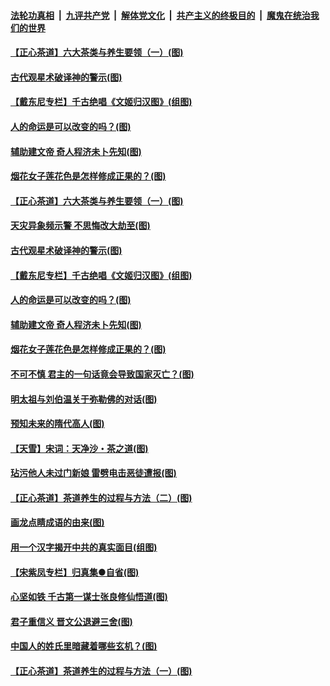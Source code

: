 

####  [法轮功真相](../../../../basic/blob/master/README.md?t=06211002) &nbsp;|&nbsp; [九评共产党](../../../../9ping.md/blob/master/README.md?t=06211002) &nbsp;|&nbsp; [解体党文化](../../../../jtdwh.md/blob/master/README.md?t=06211002)  &nbsp;|&nbsp; [共产主义的终极目的](../../../../gczydzjmd.md/blob/master/README.md?t=06211002) &nbsp;|&nbsp; [魔鬼在统治我们的世界](../../../../mgztzwmdsj.md/blob/master/README.md?t=06211002) 

#### [【正心茶道】六大茶类与养生要领（一）(图)](../pages/p7/936910.md?t=06211002) 

#### [古代观星术破译神的警示(图)](../pages/p7/936938.md?t=06211002) 

#### [【戴东尼专栏】千古绝唱《文姬归汉图》(组图)](../pages/p7/933598.md?t=06211002) 

#### [人的命运是可以改变的吗？(图)](../pages/p7/936633.md?t=06211002) 

#### [辅助建文帝 奇人程济未卜先知(图)](../pages/p7/936751.md?t=06211002) 

#### [烟花女子莲花色是怎样修成正果的？(图)](../pages/p7/936627.md?t=06211002) 

#### [【正心茶道】六大茶类与养生要领（一）(图)](../pages/p7/936910.md?t=06211002) 

#### [天灾异象频示警 不思悔改大劫至(图)](../pages/p7/937076.md?t=06211002) 

#### [古代观星术破译神的警示(图)](../pages/p7/936938.md?t=06211002) 

#### [【戴东尼专栏】千古绝唱《文姬归汉图》(组图)](../pages/p7/933598.md?t=06211002) 

#### [人的命运是可以改变的吗？(图)](../pages/p7/936633.md?t=06211002) 

#### [辅助建文帝 奇人程济未卜先知(图)](../pages/p7/936751.md?t=06211002) 

#### [烟花女子莲花色是怎样修成正果的？(图)](../pages/p7/936627.md?t=06211002) 

#### [不可不慎 君主的一句话竟会导致国家灭亡？(图)](../pages/p7/936921.md?t=06211002) 

#### [明太祖与刘伯温关于弥勒佛的对话(图)](../pages/p7/936918.md?t=06211002) 

#### [预知未来的隋代高人(图)](../pages/p7/936519.md?t=06211002) 

#### [【天雪】宋词：天净沙・茶之道(图)](../pages/p7/936606.md?t=06211002) 

#### [玷污他人未过门新娘 雷劈电击恶徒遭报(图)](../pages/p7/936730.md?t=06211002) 

#### [【正心茶道】茶道养生的过程与方法（二）(图)](../pages/p7/936188.md?t=06211002) 

#### [画龙点睛成语的由来(图)](../pages/p7/936521.md?t=06211002) 

#### [用一个汉字揭开中共的真实面目(组图)](../pages/p7/936605.md?t=06211002) 

#### [【宋紫凤专栏】归真集●自省(图)](../pages/p7/936715.md?t=06211002) 

#### [心坚如铁 千古第一谋士张良修仙悟道(图)](../pages/p7/936518.md?t=06211002) 

#### [君子重信义 晋文公退避三舍(图)](../pages/p7/936517.md?t=06211002) 

#### [中国人的姓氏里暗藏着哪些玄机？(图)](../pages/p7/936608.md?t=06211002) 

#### [【正心茶道】茶道养生的过程与方法（一）(图)](../pages/p7/936187.md?t=06211002) 

